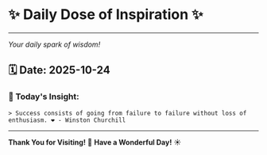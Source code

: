 # ✨ Daily Dose of Inspiration ✨

--- 

_Your daily spark of wisdom!_

## 🗓️ Date: **2025-10-24**

### 💬 Today's Insight:
```
> Success consists of going from failure to failure without loss of enthusiasm. ❤️ - Winston Churchill
```

--- 

**Thank You for Visiting!** 🙏
**Have a Wonderful Day!** ☀️
